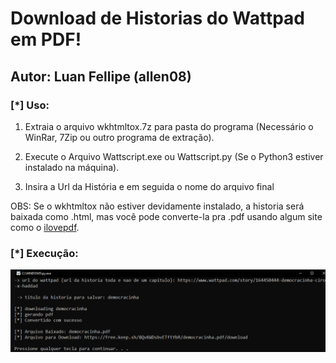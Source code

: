 # Download de Historias do Wattpad em PDF! 
## Autor: Luan Fellipe (allen08)

### [*] Uso:
1. Extraia o arquivo wkhtmltox.7z para pasta do programa (Necessário o WinRar, 7Zip ou outro programa de extração).

2. Execute o Arquivo Wattscript.exe ou Wattscript.py (Se o Python3 estiver instalado na máquina).

3. Insira a Url da História e em seguida o nome do arquivo final

OBS: Se o wkhtmltox não estiver devidamente instalado, a historia será baixada como .html, mas você pode converte-la pra .pdf usando algum site como o [ilovepdf](https://www.ilovepdf.com/pt/html-para-pdf).


### [*] Execução:

![Alt text](Execucao.png "Title")
